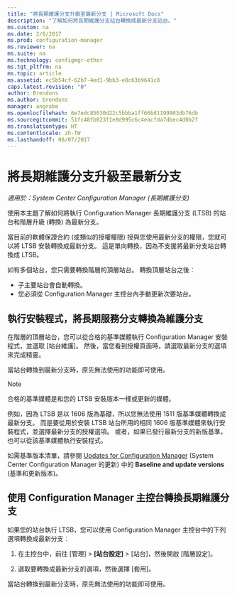 ```yaml
---
title: "將長期維護分支升級至最新分支 | Microsoft Docs"
description: "了解如何將長期維護分支站台轉換成最新分支站台。"
ms.custom: na
ms.date: 2/8/2017
ms.prod: configuration-manager
ms.reviewer: na
ms.suite: na
ms.technology: configmgr-other
ms.tgt_pltfrm: na
ms.topic: article
ms.assetid: ec5b54cf-62b7-4ed1-9bb3-e8c63b9641c8
caps.latest.revision: "0"
author: Brenduns
ms.author: brenduns
manager: angrobe
ms.openlocfilehash: 6e7edc85630d22c5bbba1ff66bd1199903db76db
ms.sourcegitcommit: 51fc48fb023f1e8d995c6c4eacfda7dbec4d0b2f
ms.translationtype: HT
ms.contentlocale: zh-TW
ms.lasthandoff: 08/07/2017
---
```

# <a name="upgrade-the-long-term-servicing-branch-to-the-current-branch"></a>將長期維護分支升級至最新分支

*適用於：System Center Configuration Manager (長期維護分支)*

使用本主題了解如何將執行 Configuration Manager 長期維護分支 (LTSB) 的站台和階層升級 (轉換) 為最新分支。

當目前的軟體保證合約 (或類似的授權權限) 授與您使用最新分支的權限，您就可以將 LTSB 安裝轉換成最新分支。  這是單向轉換，因為不支援將最新分支站台轉換成 LTSB。

如有多個站台，您只需要轉換階層的頂層站台。 轉換頂層站台之後︰
- 子主要站台會自動轉換。
-   您必須從 Configuration Manager 主控台內手動更新次要站台。

## <a name="run-setup-to-convert-the-long-term-servicing-branch"></a>執行安裝程式，將長期服務分支轉換為維護分支
在階層的頂層站台，您可以從合格的基準媒體執行 Configuration Manager 安裝程式，並選取 [站台維護]。  然後，當您看到授權頁面時，請選取最新分支的選項來完成精靈。

當站台轉換到最新分支時，原先無法使用的功能即可使用。

> [!NOTE]  
> 合格的基準媒體是和您的 LTSB 安裝版本一樣或更新的媒體。

例如，因為 LTSB 是以 1606 版為基礎，所以您無法使用 1511 版基準媒體轉換成最新分支。 而是要從用於安裝 LTSB 站台所用的相同 1606 版基準媒體來執行安裝程式，並選擇最新分支的授權選項。  或者，如果已發行最新分支的新版基準，也可以從該基準媒體執行安裝程式。

如需基準版本清單，請參閱 [Updates for Configuration Manager](/sccm/core/servers/manage/updates) (System Center Configuration Manager 的更新) 中的 **Baseline and update versions** (基準和更新版本)。

## <a name="use-the-configuration-manager-console-to-convert-the-long-term-servicing-branch"></a>使用 Configuration Manager 主控台轉換長期維護分支
如果您的站台執行 LTSB，您可以使用 Configuration Manager 主控台中的下列選項轉換成最新分支︰

 1. 在主控台中，前往 [管理] > **[站台設定]** > [站台]，然後開啟 [階層設定]。  

 2. 選取要轉換成最新分支的選項，然後選擇 [套用]。  

當站台轉換到最新分支時，原先無法使用的功能即可使用。
